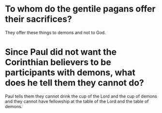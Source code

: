 # To whom do the gentile pagans offer their sacrifices?

They offer these things to demons and not to God.

# Since Paul did not want the Corinthian believers to be participants with demons, what does he tell them they cannot do?

Paul tells them they cannot drink the cup of the Lord and the cup of demons and they cannot have fellowship at the table of the Lord and the table of demons.
